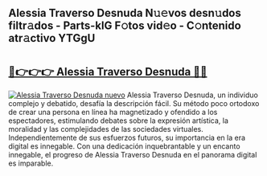 ## Alessia Traverso Desnuda N𝚞𝚎vos desn𝚞dos filtr𝚊dos - Parts-klG F𝚘tos vid𝚎o - C𝚘ntenido atr𝚊ctivo YTGgU

# <h2><a href="http://mbdl74.tromn.icu/?c=Alessia+Traverso+Desnuda">🔗👉👉👉 Alessia Traverso Desnuda 🔗🔗</a></h2>

[![Alessia Traverso Desnuda nuevo](https://i.imgur.com/pEAQMta.gif)](http://mbdl74.tromn.icu/?c=Alessia+Traverso+Desnuda)
Alessia Traverso Desnuda, un individuo complejo y debatido, desafía la descripción fácil. Su método poco ortodoxo de crear una persona en línea ha magnetizado y ofendido a los espectadores, estimulando debates sobre la expresión artística, la moralidad y las complejidades de las sociedades virtuales. Independientemente de sus esfuerzos futuros, su importancia en la era digital es innegable. Con una dedicación inquebrantable y un encanto innegable, el progreso de Alessia Traverso Desnuda en el panorama digital es imparable.
